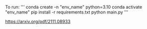 To run:
'''
conda create -n "env_name" python=3.10
conda activate "env_name"
pip install -r requirements.txt
python main.py
'''

https://arxiv.org/pdf/2111.08933
